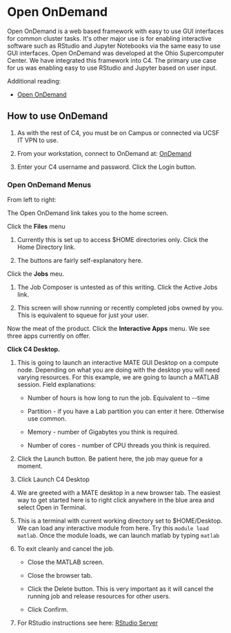 # Open OnDemand

Open OnDemand is a web based framework with easy to use GUI interfaces for common cluster tasks. It's other major use is for enabling interactive software such as RStudio and Jupyter Notebooks via the same easy to use GUI interfaces.
Open OnDemand was developed at the Ohio Supercomputer Center. We have integrated this framework into C4. The primary use case for us was enabling easy to use RStudio and Jupyter based on user input. 

Additional reading:

- <a href="https://openondemand.org/">Open OnDemand</a>

## How to use OnDemand

1. As with the rest of C4, you must be on Campus or connected via UCSF IT VPN to use.

2. From your workstation, connect to OnDemand at: <a href="https://c4-ondemand1.ucsf.edu">OnDemand</a>

3. Enter your C4 username and password. Click the Login button.

### Open OnDemand Menus

From left to right:

The Open OnDemand link takes you to the home screen.

Click the **Files** menu 

1. Currently this is set up to access $HOME directories only. Click the Home Directory link.

2. The buttons are fairly self-explanatory here.

Click the **Jobs** meu.

1. The Job Composer is untested as of this writing. Click the Active Jobs link.

2. This screen will show running or recently completed jobs owned by you. This is equivalent to squeue for just your user.

Now the meat of the product. Click the **Interactive Apps** menu.
We see three apps currently on offer. 

**Click C4 Desktop.**

1. This is going to launch an interactive MATE GUI Desktop on a compute node. Depending on what you are doing with the desktop you will need varying resources. For this example, we are going to launch a MATLAB session. Field explanations:

   - Number of hours is how long to run the job. Equivalent to --time

   - Partition - if you have a Lab partition you can enter it here. Otherwise use common.

   - Memory - number of Gigabytes you think is required.

   - Number of cores - number of CPU threads you think is required.

2. Click the Launch button. Be patient here, the job may queue for a moment.

3. Click Launch C4 Desktop

4. We are greeted with a MATE desktop in a new browser tab. The easiest way to get started here is to right click anywhere in the blue area and select Open in Terminal.

5. This is a terminal with current working directory set to $HOME/Desktop. We can load any interactive module from here. Try this `module load matlab`. Once the module loads, we can launch matlab by typing `matlab`

6. To exit cleanly and cancel the job.

   - Close the MATLAB screen.

   - Close the browser tab.

   - Click the Delete button. This is very important as it will cancel the running job and release resources for other users.

   - Click Confirm.

  7. For RStudio instructions see here: <a href="https://www.c4.ucsf.edu/howto/rstudio-server-2.html">RStudio Server</a>
